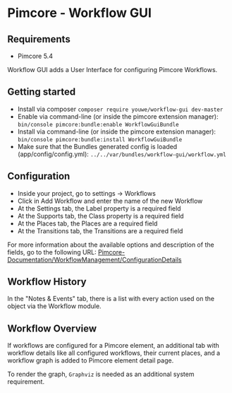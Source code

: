 # Pimcore - Workflow GUI

## Requirements
 - Pimcore 5.4

Workflow GUI adds a User Interface for configuring Pimcore Workflows.

## Getting started
 * Install via composer ```composer require youwe/workflow-gui dev-master```
 * Enable via command-line (or inside the pimcore extension manager): ```bin/console pimcore:bundle:enable WorkflowGuiBundle```
 * Install via command-line (or inside the pimcore extension manager): ```bin/console pimcore:bundle:install WorkflowGuiBundle```
 * Make sure that the Bundles generated config is loaded (app/config/config.yml): ```../../var/bundles/workflow-gui/workflow.yml```

## Configuration

 * Inside your project, go to settings -> Workflows
 * Click in Add Workflow and enter the name of the new Workflow
 * At the Settings tab, the Label property is a required field
 * At the Supports tab, the Class property is a required field
 * At the Places tab, the Places are a required field
 * At the Transitions tab, the Transitions are a required field
 
For more information about the available options and description of the fields, go to the following URL:
[Pimcore-Documentation/WorkflowManagement/ConfigurationDetails](https://pimcore.com/docs/5.x/Development_Documentation/Workflow_Management/Configuration_Details/index.html)

## Workflow History

In the "Notes & Events" tab, there is a list with every action used on the object via the Workflow module.

## Workflow Overview

If workflows are configured for a Pimcore element, an additional tab with workflow details like all configured workflows, their current places, and a workflow graph is added to Pimcore element detail page.

To render the graph, ```Graphviz``` is needed as an additional system requirement.
